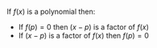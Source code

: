 If $f(x)$ is a polynomial then:
- If $f(p) = 0$ then $(x-p)$ is a factor of $f(x)$
- If $(x-p)$ is a factor of $f(x)$ then $f(p) = 0$
